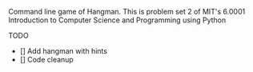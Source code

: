 Command line game of Hangman. This is problem set 2 of MIT's 6.0001 Introduction to Computer Science and Programming using Python

TODO
- [] Add hangman with hints
- [] Code cleanup
